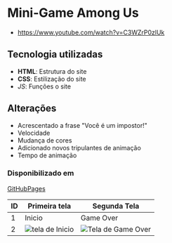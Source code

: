 # Mini-Game  Among Us
* https://www.youtube.com/watch?v=C3WZrP0zlUk

## Tecnologia utilizadas
- **HTML**: Estrutura do site
- __CSS__: Estilização do site
- *_JS_*: Funções o site

## Alterações

* Acrescentado a frase "Você é um impostor!"
* Velocidade
* Mudança de cores
* Adicionado novos tripulantes de animação
* Tempo de animação

### Disponibilizado em
[GitHubPages](https://fabioramos-02.github.io/amongUs/)

| ID | Primeira tela | Segunda Tela |
|----|---------------|--------------|
| 1 | Inicio   | Game Over |
| 2 | ![tela de Inicio](https://user-images.githubusercontent.com/101193102/162177347-2551d166-5360-4b4e-b278-ebd010490046.png) | ![Tela de Game Over](https://user-images.githubusercontent.com/101193102/162177463-886d696d-9322-4f8a-9088-3b85855aebc1.png) |
